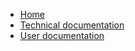 <!-- docs/_sidebar.md -->
* [Home](/)
* [Technical documentation](tech.md "Technical documentation for Ptakopět")
* [User documentation](user.md "Technical documentation for Ptakopět")